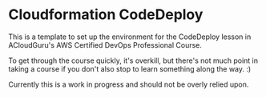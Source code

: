 # Cloudformation CodeDeploy

This is a template to set up the environment for the CodeDeploy lesson in ACloudGuru's AWS Certified DevOps Professional Course.

To get through the course quickly, it's overkill, but there's not much point in taking a course if you don't also stop to learn something along the way. :)

Currently this is a work in progress and should not be overly relied upon.


